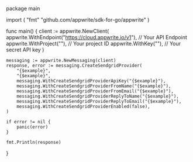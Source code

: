 package main

import (
    "fmt"
	"github.com/appwrite/sdk-for-go/appwrite"
)

func main() {
	client := appwrite.NewClient(
        appwrite.WithEndpoint("https://cloud.appwrite.io/v1"), // Your API Endpoint
        appwrite.WithProject(""), // Your project ID
        appwrite.WithKey(""), // Your secret API key
    )

    messaging := appwrite.NewMessaging(client)
    response, error := messaging.CreateSendgridProvider(
        "{$example}",
        "{$example}",
        messaging.WithCreateSendgridProviderApiKey("{$example}"),
        messaging.WithCreateSendgridProviderFromName("{$example}"),
        messaging.WithCreateSendgridProviderFromEmail("{$example}"),
        messaging.WithCreateSendgridProviderReplyToName("{$example}"),
        messaging.WithCreateSendgridProviderReplyToEmail("{$example}"),
        messaging.WithCreateSendgridProviderEnabled(false),
    )

    if error != nil {
        panic(error)
    }

    fmt.Println(response)
}
